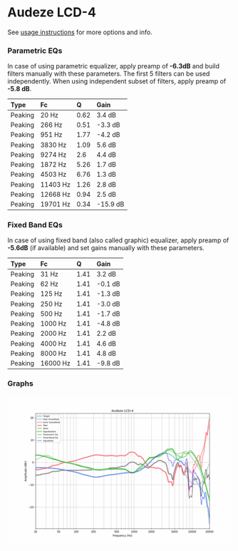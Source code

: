 # Audeze LCD-4
See [usage instructions](https://github.com/jaakkopasanen/AutoEq#usage) for more options and info.

### Parametric EQs
In case of using parametric equalizer, apply preamp of **-6.3dB** and build filters manually
with these parameters. The first 5 filters can be used independently.
When using independent subset of filters, apply preamp of **-5.8 dB**.

| Type    | Fc       |    Q | Gain     |
|:--------|:---------|:-----|:---------|
| Peaking | 20 Hz    | 0.62 | 3.4 dB   |
| Peaking | 266 Hz   | 0.51 | -3.3 dB  |
| Peaking | 951 Hz   | 1.77 | -4.2 dB  |
| Peaking | 3830 Hz  | 1.09 | 5.6 dB   |
| Peaking | 9274 Hz  | 2.6  | 4.4 dB   |
| Peaking | 1872 Hz  | 5.26 | 1.7 dB   |
| Peaking | 4503 Hz  | 6.76 | 1.3 dB   |
| Peaking | 11403 Hz | 1.26 | 2.8 dB   |
| Peaking | 12668 Hz | 0.94 | 2.5 dB   |
| Peaking | 19701 Hz | 0.34 | -15.9 dB |

### Fixed Band EQs
In case of using fixed band (also called graphic) equalizer, apply preamp of **-5.6dB**
(if available) and set gains manually with these parameters.

| Type    | Fc       |    Q | Gain    |
|:--------|:---------|:-----|:--------|
| Peaking | 31 Hz    | 1.41 | 3.2 dB  |
| Peaking | 62 Hz    | 1.41 | -0.1 dB |
| Peaking | 125 Hz   | 1.41 | -1.3 dB |
| Peaking | 250 Hz   | 1.41 | -3.0 dB |
| Peaking | 500 Hz   | 1.41 | -1.7 dB |
| Peaking | 1000 Hz  | 1.41 | -4.8 dB |
| Peaking | 2000 Hz  | 1.41 | 2.2 dB  |
| Peaking | 4000 Hz  | 1.41 | 4.6 dB  |
| Peaking | 8000 Hz  | 1.41 | 4.8 dB  |
| Peaking | 16000 Hz | 1.41 | -9.8 dB |

### Graphs
![](./Audeze%20LCD-4.png)
